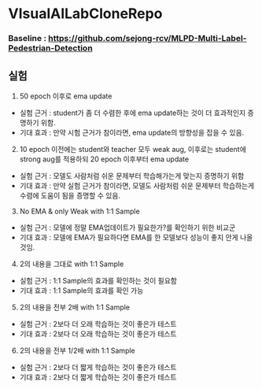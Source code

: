 # VIsualAILabCloneRepo


### Baseline : https://github.com/sejong-rcv/MLPD-Multi-Label-Pedestrian-Detection

## 실험

1. 50 epoch 이후로 ema update
- 실험 근거 : student가 좀 더 수렴한 후에 ema update하는 것이 더 효과적인지 증명하기 위함.
- 기대 효과 : 만약 시험 근거가 참이라면, ema update의 방향성을 잡을 수 있음.

2. 10 epoch 이전에는 student와 teacher 모두 weak aug, 이후로는 student에 strong aug를 적용하되 20 epoch 이후부터 ema update
- 실험 근거 : 모델도 사람처럼 쉬운 문제부터 학습해가는게 맞는지 증명하기 위함
- 기대 효과 : 만약 실험 근거가 참이라면, 모델도 사람처럼 쉬운 문제부터 학습하는게 수렴에 도움이 됨을 증명할 수 있음.

3. No EMA & only Weak with 1:1 Sample
- 실험 근거 : 모델에 정말 EMA업데이트가 필요한가?를 확인하기 위한 비교군
- 기대 효과 : 모델에 EMA가 필요하다면 EMA를 한 모델보다 성능이 좋지 안게 나올 것임.

4. 2의 내용을 그대로 with 1:1 Sample
- 실험 근거 : 1:1 Sample의 효과를 확인하는 것이 필요함
- 기대 효과 : 1:1 Sample의 효과를 확인 가능

5. 2의 내용을 전부 2배 with 1:1 Sample
- 실험 근거 : 2보다 더 오래 학습하는 것이 좋은가 테스트
- 기대 효과 : 2보다 더 오래 학습하는 것이 좋은가 테스트

6. 2의 내용을 전부 1/2배 with 1:1 Sample
- 실험 근거 : 2보다 더 짧게 학습하는 것이 좋은가 테스트
- 기대 효과 : 2보다 더 짧게 학습하는 것이 좋은가 테스트